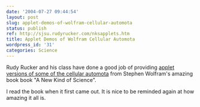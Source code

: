```yaml
---
date: '2004-07-27 09:44:54'
layout: post
slug: applet-demos-of-wolfram-cellular-automota
status: publish
ref: http://sjsu.rudyrucker.com/nksapplets.htm
title: Applet Demos of Wolfram Cellular Automota
wordpress_id: '31'
categories: Science
---
```


Rudy Rucker and his class have done a good job of providing
[applet versions of some of the cellular automota](http://sjsu.rudyrucker.com/nksapplets.htm) from  Stephen Wolfram's amazing book book "A New Kind of Science".

I read the book when it first came out.  It is nice to be reminded again at how amazing it all is.
